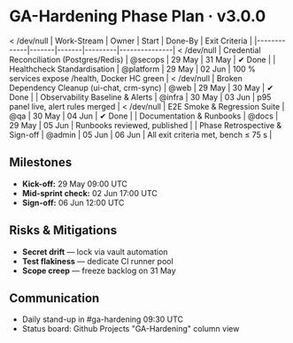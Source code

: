 # GA-Hardening Phase Plan · v3.0.0

 < /dev/null |  Work-Stream | Owner | Start | Done-By | Exit Criteria |
|-------------|-------|-------|---------|---------------|
 < /dev/null |  Credential Reconciliation (Postgres/Redis) | @secops | 29 May | 31 May | ✔︎ Done |
| Healthcheck Standardisation | @platform | 29 May | 02 Jun | 100 % services expose /health, Docker HC green |
 < /dev/null |  Broken Dependency Cleanup (ui-chat, crm-sync) | @web | 29 May | 30 May | ✔︎ Done |
| Observability Baseline & Alerts | @infra | 30 May | 03 Jun | p95 panel live, alert rules merged |
 < /dev/null |  E2E Smoke & Regression Suite | @qa | 30 May | 04 Jun | ✔︎ Done |
| Documentation & Runbooks | @docs | 29 May | 05 Jun | Runbooks reviewed, published |
| Phase Retrospective & Sign-off | @admin | 05 Jun | 06 Jun | All exit criteria met, bench ≤ 75 s |

## Milestones
* **Kick-off:** 29 May 09:00 UTC
* **Mid-sprint check:** 02 Jun 17:00 UTC
* **Sign-off:** 06 Jun 12:00 UTC

## Risks & Mitigations
* **Secret drift** — lock via vault automation
* **Test flakiness** — dedicate CI runner pool
* **Scope creep** — freeze backlog on 31 May

## Communication
* Daily stand-up in #ga-hardening 09:30 UTC
* Status board: Github Projects "GA-Hardening" column view
